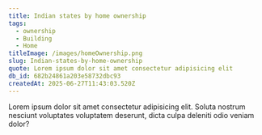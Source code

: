 ```yaml
---
title: Indian states by home ownership
tags:
  - ownership
  - Building
  - Home
titleImage: /images/homeOwnership.png
slug: Indian-states-by-home-ownership
quote: Lorem ipsum dolor sit amet consectetur adipisicing elit
db_id: 682b24861a203e58732dbc93
createdAt: 2025-06-27T11:43:03.520Z
---
```


Lorem ipsum dolor sit amet consectetur adipisicing elit. Soluta nostrum nesciunt voluptates voluptatem deserunt, dicta culpa deleniti odio veniam dolor?
